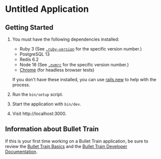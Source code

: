 # Untitled Application

## Getting Started

1. You must have the following dependencies installed:

     - Ruby 3 (See [`.ruby-version`](.ruby-version) for the specific version number.)
     - PostgreSQL 13
     - Redis 6.2
     - Node 16 (See [`.nvmrc`](.nvmrc) for the specific version number.)
     - [Chrome](https://www.google.com/search?q=chrome) (for headless browser tests)

    If you don't have these installed, you can use [rails.new](https://rails.new) to help with the process.

2. Run the `bin/setup` script.
3. Start the application with `bin/dev`.
4. Visit http://localhost:3000.

## Information about Bullet Train
If this is your first time working on a Bullet Train application, be sure to review the [Bullet Train Basics](https://github.com/bullet-train-co/bullet_train) and the [Bullet Train Developer Documentation](http://tailwind.bullettrain.co/docs).

